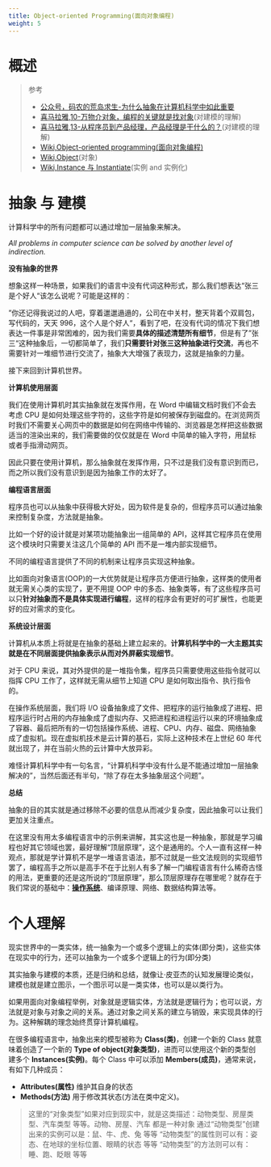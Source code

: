 ```yaml
---
title: Object-oriented Programming(面向对象编程)
weight: 5
---
```


# 概述

> 参考
> - [公众号，码农的荒岛求生-为什么抽象在计算机科学中如此重要](https://mp.weixin.qq.com/s/fIHX7Vc4lG3odkhCgzcgsA)
> - [喜马拉雅,10-万物介对象，编程的关键就是找对象](https://www.ximalaya.com/sound/406805426)(对建模的理解)
> - [喜马拉雅,13-从程序员到产品经理，产品经理是干什么的？](https://www.ximalaya.com/sound/417004696)(对建模的理解)
> - [Wiki,Object-oriented programming(面向对象编程)](https://en.wikipedia.org/wiki/Object-oriented_programming)
> - [Wiki,Object](<https://en.wikipedia.org/wiki/Object_(computer_science)>)(对象)
> - [Wiki,Instance 与 Instantiate](<https://en.wikipedia.org/wiki/Instance_(computer_science)>)(实例 and 实例化)

# 抽象 与 建模

计算科学中的所有问题都可以通过增加一层抽象来解决。

_All problems in computer science can be solved by another level of indirection._

**没有抽象的世界**

想象这样一种场景，如果我们的语言中没有代词这种形式，那么我们想表达“张三是个好人“该怎么说呢？可能是这样的：

”你还记得我说过的人吧，穿着邋邋遢遢的，公司在中关村，整天背着个双肩包，写代码的，天天 996，这个人是个好人“，看到了吧，在没有代词的情况下我们想表达一件事是非常困难的，因为我们需要**具体的描述清楚所有细节**，但是有了”张三“这种抽象后，一切都简单了，我们**只需要针对张三这种抽象进行交流**，再也不需要针对一堆细节进行交流了，抽象大大增强了表现力，这就是抽象的力量。

接下来回到计算机世界。

**计算机使用层面**

我们在使用计算机时其实抽象就在发挥作用，在 Word 中编辑文档时我们不会去考虑 CPU 是如何处理这些字符的，这些字符是如何被保存到磁盘的。在浏览网页时我们不需要关心网页中的数据是如何在网络中传输的、浏览器是怎样把这些数据适当的渲染出来的，我们需要做的仅仅就是在 Word 中简单的输入字符，用鼠标或者手指滑动网页。

因此只要在使用计算机，那么抽象就在发挥作用，只不过是我们没有意识到而已，而之所以我们没有意识到是因为抽象工作的太好了。

**编程语言层面**

程序员也可以从抽象中获得极大好处，因为软件是复杂的，但程序员可以通过抽象来控制复杂度，方法就是抽象。

比如一个好的设计就是对某项功能抽象出一组简单的 API，这样其它程序员在使用这个模块时只需要关注这几个简单的 API 而不是一堆内部实现细节。

不同的编程语言提供了不同的机制来让程序员实现这种抽象。

比如面向对象语言(OOP)的一大优势就是让程序员方便进行抽象，这样类的使用者就无需关心类的实现了，更不用提 OOP 中的多态、抽象类等，有了这些程序员可以只**针对抽象而不是具体实现进行编程**，这样的程序会有更好的可扩展性，也能更好的应对需求的变化。

**系统设计层面**

计算机从本质上将就是在抽象的基础上建立起来的。**计算机科学中的一大主题其实就是在不同层面提供抽象表示从而对外屏蔽实现细节**。

对于 CPU 来说，其对外提供的是一堆指令集，程序员只需要使用这些指令就可以指挥 CPU 工作了，这样就无需从细节上知道 CPU 是如何取出指令、执行指令的。

在操作系统层面，我们将 I/O 设备抽象成了文件、把程序的运行抽象成了进程、把程序运行时占用的内存抽象成了虚拟内存、又把进程和进程运行以来的环境抽象成了容器、最后把所有的一切包括操作系统、进程、CPU、内存、磁盘、网络抽象成了虚拟机。现在虚拟机技术是云计算的基石，实际上这种技术在上世纪 60 年代就出现了，并在当前火热的云计算中大放异彩。

难怪计算机科学中有一句名言，“计算机科学中没有什么是不能通过增加一层抽象解决的”，当然后面还有半句，“除了存在太多抽象层这个问题”。

**总结**

抽象的目的其实就是通过移除不必要的信息从而减少复杂度，因此抽象可以让我们更加关注重点。

在这里没有用太多编程语言中的示例来讲解，其实这也是一种抽象，那就是学习编程也好其它领域也罢，最好理解“顶层原理”，这个是通用的。个人一直有这样一种观点，那就是学计算机不是学一堆语言语法，那不过就是一些文法规则的实现细节罢了，编程高手之所以是高手不在于比别人有多了解一门编程语言有什么稀奇古怪的用法，更重要的还是这所说的“顶层原理”，那么顶层原理存在哪里呢？就存在于我们常说的基础中：[**操作系统**](https://mp.weixin.qq.com/mp/appmsgalbum?action=getalbum&album_id=1433368223499796481&__biz=MzU2NTYyOTQ4OQ==#wechat_redirect)、编译原理、网络、数据结构算法等。

# 个人理解

现实世界中的一类实体，统一抽象为一个或多个逻辑上的实体(即分类)，这些实体在现实中的行为，还可以抽象为一个或多个逻辑上的行为(即分类)

其实抽象与建模的本质，还是归纳和总结，就像让·皮亚杰的认知发展理论类似，建模也就是建立图示，一个图示可以是一类实体，也可以是以类行为。

如果用面向对象编程举例，对象就是逻辑实体，方法就是逻辑行为；也可以说，方法就是对象与对象之间的关系。通过对象之间关系的建立与销毁，来实现具体的行为。这种解耦的理念始终贯穿计算机编程。

在很多编程语言中，抽象出来的模型被称为 **Class(类)**，创建一个新的 Class 就意味着创造了一个新的 **Type of object(对象类型)**，进而可以使用这个新的类型创建多个 **Instances(实例)**。每个 Class 中可以添加 **Members(成员)**，通常来说，有如下几种成员：
- **Attributes(属性)** 维护其自身的状态
- **Methods(方法)** 用于修改其状态(方法在类中定义)。

> 这里的“对象类型”如果对应到现实中，就是这类描述：动物类型、房屋类型、汽车类型 等等。动物、房屋、汽车 都是一种对象
> 通过“动物类型”创建出来的实例可以是：鼠、牛、虎、兔 等等
> “动物类型”的属性则可以有：姿态、在地球的坐标位置、眼睛的状态 等等
> “动物类型”的方法则可以有：睡、跑、眨眼 等等
